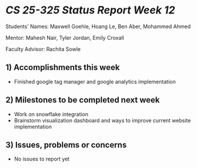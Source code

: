 # *CS 25-325 Status Report Week 12*

Students' Names: Maxwell Goehle, Hoang Le, Ben Aber, Mohammed Ahmed

Mentor: Mahesh Nair, Tyler Jordan, Emily Croxall

Faculty Advisor: Rachita Sowle

 ## 1) Accomplishments this week ##
   - Finished google tag manager and google analytics implementation
## 2) Milestones to be completed next week ##
   - Work on snowflake integration
   - Brainstorm visualization dashboard and ways to improve current website implementation 
## 3) Issues, problems or concerns ## 
   - No issues to report yet

